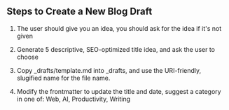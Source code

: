 ## Steps to Create a New Blog Draft

1. The user should give you an idea, you should ask for the idea if it's not given

2. Generate 5 descriptive, SEO-optimized title idea, and ask the user to choose

3. Copy _drafts/template.md into _drafts, and use the URI-friendly, slugified name for the file name.

4. Modify the frontmatter to update the title and date, suggest a category in one of: Web, AI, Productivity, Writing
   